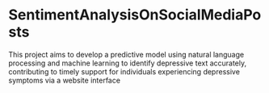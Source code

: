 # SentimentAnalysisOnSocialMediaPosts
 This project aims to develop a predictive model using natural language processing and machine learning to identify depressive text accurately, contributing to timely support for individuals experiencing depressive symptoms via a website interface
